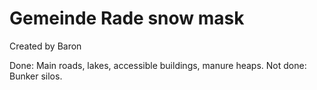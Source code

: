 # Gemeinde Rade snow mask

Created by Baron

Done: Main roads, lakes, accessible buildings, manure heaps.
Not done: Bunker silos.
